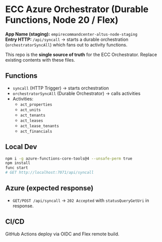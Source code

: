 # ECC Azure Orchestrator (Durable Functions, Node 20 / Flex)

**App Name (staging):** `empirecommandcenter-altus-node-staging`  
**Entry HTTP:** `/api/syncall` → starts a durable orchestration (`orchestratorSyncAll`) which fans out to activity functions.

This repo is the **single source of truth** for the ECC Orchestrator. Replace existing contents with these files.

## Functions
- `syncall` (HTTP Trigger) → starts orchestration
- `orchestratorSyncAll` (Durable Orchestrator) → calls activities
- Activities:
  - `act_properties`
  - `act_units`
  - `act_tenants`
  - `act_leases`
  - `act_lease_tenants`
  - `act_financials`

## Local Dev
```bash
npm i -g azure-functions-core-tools@4 --unsafe-perm true
npm install
func start
# GET http://localhost:7071/api/syncall
```

## Azure (expected response)
- `GET/POST /api/syncall` → `202 Accepted` with `statusQueryGetUri` in response.

## CI/CD
GitHub Actions deploy via OIDC and Flex remote build.
